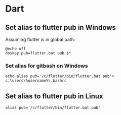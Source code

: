 # Dart

## Set alias to flutter pub in Windows

Assuming flutter is in global path:

```
@echo off
doskey pub=flutter.bat pub $*
```

### Set alias for gitbash on Windows

```
echo alias pub='/c/flutter/bin/flutter.bat pub'> c:\users\%username%\.bashrc
```

## Set alias to flutter pub in Linux
```
alias pub='/c/flutter/bin/flutter.bat pub'
```



